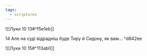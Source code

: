 ```yaml
---
tags:
  - scriptures
---
```


![[Луки 10 13#^f5e1eb]]

14 Але на суді відрадніш буде Тиру й Сидону, як вам... ^d842ee

![[Луки 10 15#^113ab0]]